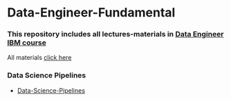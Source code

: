 # Data-Engineer-Fundamental
### This repository includes all lectures-materials in [Data Engineer IBM course](https://www.coursera.org/professional-certificates/ibm-data-engineer)

All materials [click here](https://drive.google.com/drive/folders/1F6zDrlbmD667KimpVwGw6M4Jek3VUEcv?usp=sharing)

### Data Science Pipelines
+ [Data-Science-Pipelines](https://cf-courses-data.s3.us.cloud-object-storage.appdomain.cloud/IBM-BD0231EN-SkillsNetwork/readings/claimed.md.html?origin=www.coursera.org)